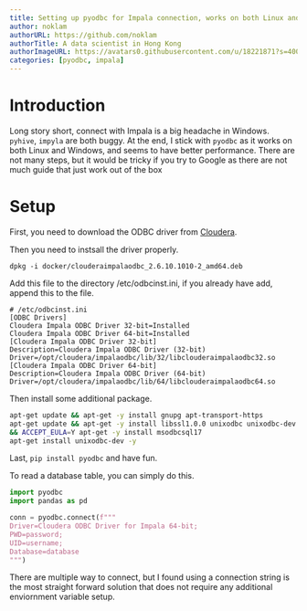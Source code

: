 ```yaml
---
title: Setting up pyodbc for Impala connection, works on both Linux and Window
author: noklam
authorURL: https://github.com/noklam
authorTitle: A data scientist in Hong Kong
authorImageURL: https://avatars0.githubusercontent.com/u/18221871?s=400&u=0ca734683fc7e41a3565c5591218008af5a77e9b&v=4
categories: [pyodbc, impala]
---
```


# Introduction
Long story short, connect with Impala is a big headache in Windows. `pyhive`, `impyla` are both buggy. At the end, I stick with `pyodbc` as it works on both Linux and Windows, and seems to have better performance. There are not many steps, but it would be tricky if you try to Google as there are not much guide that just work out of the box

# Setup
First, you need to download the ODBC driver from [Cloudera](https://www.cloudera.com/downloads/connectors/impala/odbc/2-6-11.html).

Then you need to instsall the driver properly.
```
dpkg -i docker/clouderaimpalaodbc_2.6.10.1010-2_amd64.deb
```

Add this file to the directory /etc/odbcinst.ini, if you already have add, append this to the file.
```
# /etc/odbcinst.ini
[ODBC Drivers]
Cloudera Impala ODBC Driver 32-bit=Installed
Cloudera Impala ODBC Driver 64-bit=Installed
[Cloudera Impala ODBC Driver 32-bit]
Description=Cloudera Impala ODBC Driver (32-bit)
Driver=/opt/cloudera/impalaodbc/lib/32/libclouderaimpalaodbc32.so
[Cloudera Impala ODBC Driver 64-bit]
Description=Cloudera Impala ODBC Driver (64-bit)
Driver=/opt/cloudera/impalaodbc/lib/64/libclouderaimpalaodbc64.so
```
Then install some additional package.

```bash
apt-get update && apt-get -y install gnupg apt-transport-https
apt-get update && apt-get -y install libssl1.0.0 unixodbc unixodbc-dev \
&& ACCEPT_EULA=Y apt-get -y install msodbcsql17
apt-get install unixodbc-dev -y

```
Last, `pip install pyodbc`  and have fun.

To read a database table, you can simply do this.
```python
import pyodbc
import pandas as pd

conn = pyodbc.connect(f"""
Driver=Cloudera ODBC Driver for Impala 64-bit; 
PWD=password;
UID=username;
Database=database
""")
```

There are multiple way to connect, but I found using a connection string is the most straight forward solution that does not require any additional enviornment variable setup.


